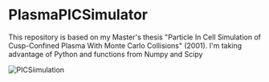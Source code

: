 # PlasmaPICSimulator

This repository is based on my Master's thesis "Particle In Cell Simulation
of Cusp-Confined Plasma With Monte Carlo Collisions" (2001). I'm taking advantage of Python and functions from Numpy and Scipy

![PICSiimulation](https://user-images.githubusercontent.com/5798711/111090031-657ffe00-84eb-11eb-8110-8568111a9a3e.PNG)



